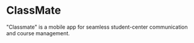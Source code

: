 # ClassMate
"Classmate" is a mobile app for seamless student-center communication and course management.
